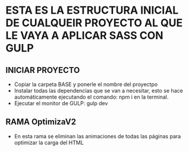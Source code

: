 # ESTA ES LA ESTRUCTURA INICIAL DE CUALQUEIR PROYECTO AL QUE LE VAYA A APLICAR SASS CON GULP

## INICIAR PROYECTO

* Copiar la carpeta BASE y ponerle el nombre del proyectpo
* Instalar todas las dependencias que se van a necesitar, esto se hace automáticamente ejecutando el comando: npm i en la terminal.
* Ejecutar el monitor de GULP: gulp dev


## RAMA OptimizaV2

* En esta rama se eliminan las animaciones de todas las páginas para optimizar la carga del HTML
